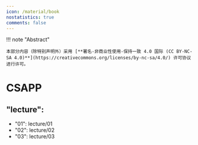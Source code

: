 ```yaml
---
icon: /material/book
nostatistics: true
comments: false
---
```




!!! note "Abstract"

    本部分内容（除特别声明外）采用 [**署名-非商业性使用-保持一致 4.0 国际 (CC BY-NC-SA 4.0)**](https://creativecommons.org/licenses/by-nc-sa/4.0/) 许可协议进行许可。

# CSAPP
## "lecture":
- "01": lecture/01
- "02": lecture/02
- "03": lecture/03
